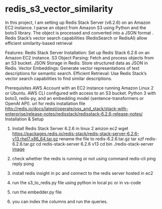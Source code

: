 # redis_s3_vector_similarity
In this project, I am setting up Redis Stack Server (v6.2.6) on an Amazon EC2 instance. I parse an object from Amazon S3 using Python and the boto3 library. The object is processed and converted into a JSON format . Redis Stack’s vector search capabilities (RedisSearch or RedisAI) allow efficient similarity-based retrieval

Features:
Redis Stack Server Installation: Set up Redis Stack 6.2.6 on an Amazon EC2 instance.
S3 Object Parsing: Fetch and process objects from an S3 bucket.
JSON Storage in Redis: Store structured data as JSON in Redis.
Vector Embeddings: Generate vector representations of text descriptions for semantic search.
Efficient Retrieval: Use Redis Stack’s vector search capabilities to find similar descriptions.

Prerequisites
AWS Account with an EC2 instance running Amazon Linux 2 or Ubuntu.
AWS CLI configured with access to an S3 bucket.
Python 3 with boto3, redis-py, and an embedding model (sentence-transformers or OpenAI API).
url for redis installation file http://redis.io/docs/latest/operate/oss_and_stack/stack-with-enterprise/release-notes/redisstack/redisstack-6.2.6-release-notes/
Installation & Setup
1. Install Redis Stack Server 6.2.6 in linux 2 amzon ec2
   wget https://packages.redis.io/redis-stack/redis-stack-server-6.2.6-v13.rhel7.x86_64.tar.gz
   rename the file to redis-6.2.6.tar.gz
   tar xzf redis-6.2.6.tar.gz
   cd redis-stack-server 6.2.6 v13 
   cd bin
   ./redis-stack-server
[image](https://github.com/user-attachments/assets/39c8e073-2c5d-4549-99c5-1461367efd91)

3. check whether the redis is running or not using command
   redis-cli ping
   reply pong
   
5. install redis insight in pc and connect to the redis server hosted in ec2
6.  run the s3_to_redis.py file using python in local pc or in vs-code
7.  run the embedder.py file
8.  you can index the columns and run the queries.
   
